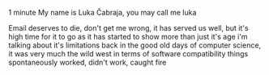 1 minute
My name is Luka Čabraja, you may call me luka

Email deserves to die,
don't get me wrong, it has served us well, but it's high time for it to go
as it has started to show more than just it's age
i'm talking about it's limitations
back in the good old days of computer science, it was very much the wild west in terms of software compatibility
things spontaneously worked, didn't work, caught fire 